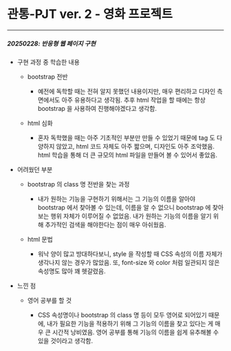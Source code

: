# 관통-PJT ver. 2 - 영화 프로젝트

---

##### 20250228: 반응형 웹 페이지 구현

- 구현 과정 중 학습한 내용
  
  - bootstrap 전반
    
    - 예전에 독학할 때는 전혀 알지 못했던 내용이지만, 매우 편리하고 디자인 측면에서도 아주 유용하다고 생각됨. 추후 html 작업을 할 때에는 항상 bootstrap 을 사용하여 진행해야겠다고 생각함.
  
  - html 심화
    
    - 혼자 독학했을 때는 아주 기초적인 부분만 만들 수 있었기 때문에 tag 도 다양하지 않았고, html 코드 자체도 아주 짧으며, 디자인도 아주 조악했음. html 학습을 통해 더 큰 규모의 html 파일을 만들어 볼 수 있어서 좋았음.

- 어려웠던 부분
  
  - bootstrap 의 class 명 전반을 찾는 과정
    
    - 내가 원하는 기능을 구현하기 위해서는 그 기능의 이름을 알아야 bootstrap 에서 찾아볼 수 있는데, 이름을 알 수 없으니 bootstrap 에 찾아보는 행위 자체가 이루어질 수 없었음. 내가 원하는 기능의 이름을 알기 위해 추가적인 검색을 해야한다는 점이 매우 아쉬웠음.
  
  - html 문법
    
    - 워낙 양이 많고 방대하다보니, style 을 작성할 때 CSS 속성의 이름 자체가 생각나지 않는 경우가 많았음. 또, font-size 와 color 처럼 일관되지 않은 속성명도 많아 꽤 헷갈렸음.

- 느낀 점
  
  - 영어 공부를 할 것
    
    - CSS 속성명이나 bootstrap 의 class 명 등이 모두 영어로 되어있기 때문에, 내가 필요한 기능을 적용하기 위해 그 기능의 이름을 찾고 있다는 게 매우 큰 시간적 낭비였음. 영어 공부를 통해 기능의 이름을 쉽게 유추해볼 수 있을 것이라고 생각함.
